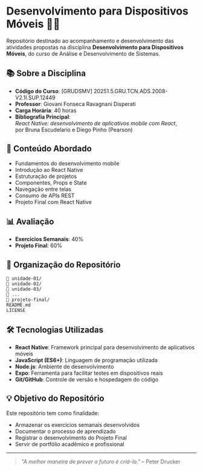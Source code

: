 # Desenvolvimento para Dispositivos Móveis 🚀📱

Repositório destinado ao acompanhamento e desenvolvimento das atividades propostas na disciplina **Desenvolvimento para Dispositivos Móveis**, do curso de Análise e Desenvolvimento de Sistemas.

## 📚 Sobre a Disciplina

- **Código do Curso**: [GRUDSMV] 20251.5.GRU.TCN.ADS.2008-V2.1I.SUP.12449
- **Professor**: Giovani Fonseca Ravagnani Disperati
- **Carga Horária**: 40 horas
- **Bibliografia Principal**:  
  _React Native: desenvolvimento de aplicativos mobile com React_,  
  por Bruna Escudelario e Diego Pinho (Pearson)

## 🧠 Conteúdo Abordado

- Fundamentos do desenvolvimento mobile
- Introdução ao React Native
- Estruturação de projetos
- Componentes, Props e State
- Navegação entre telas
- Consumo de APIs REST
- Projeto Final com React Native

## 📊 Avaliação

- **Exercícios Semanais**: 40%
- **Projeto Final**: 60%

## 📁 Organização do Repositório

```
📁 unidade-01/
📁 unidade-02/
📁 unidade-03/
📁 ...
📁 projeto-final/
README.md
LICENSE
```

## 🛠️ Tecnologias Utilizadas

- **React Native**: Framework principal para desenvolvimento de aplicativos móveis
- **JavaScript (ES6+)**: Linguagem de programação utilizada
- **Node.js**: Ambiente de desenvolvimento
- **Expo**: Ferramenta para facilitar testes em dispositivos reais
- **Git/GitHub**: Controle de versão e hospedagem do código

## 💡 Objetivo do Repositório

Este repositório tem como finalidade:

- Armazenar os exercícios semanais desenvolvidos
- Documentar o processo de aprendizado
- Registrar o desenvolvimento do Projeto Final
- Servir de portfólio acadêmico e profissional

---

> _"A melhor maneira de prever o futuro é criá-lo."_ – Peter Drucker
